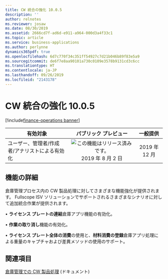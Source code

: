 ```yaml
---
title: CW 統合の強化 10.0.5
description: ''
author: relnotes
ms.reviewer: josaw
ms.date: 08/30/2019
ms.assetid: 2666cd7f-ad6d-e911-a964-000d3a4f33c1
ms.topic: article
ms.service: business-applications
ms.author: perlynne
dynamics365pdf: true
ms.openlocfilehash: 6d7c770f34c351ff54927c7d21b046b89f83e5a9
ms.sourcegitcommit: de6f7e8aa90101a730c0109e3578b9131cd3c6cc
ms.translationtype: HT
ms.contentlocale: ja-JP
ms.lasthandoff: 09/26/2019
ms.locfileid: "2143178"
---
```

# <a name="further-catch-weight-integration-1005"></a>CW 統合の強化 10.0.5
[!include[finance-operations banner](../includes/finance-operations.md)]

| 有効対象    |  パブリック プレビュー | 一般提供 | 
| ---------- | :----------: |:----------: |
|ユーザー、管理者/作成者/アナリストによる有効化|![この機能はリリース済みです。](/dynamics365-release-plan/media/green-checkmark.png "この機能はリリース済みです。") 2019 年 8 月 2 日| 2019 年 12 月|






## <a name="feature-details"></a>機能の詳細
<!--feature detail start -->
倉庫管理プロセス内の CW 製品処理に対してさまざまな機能強化が提供されます。 Fullscope ISV ソリューションでサポートされるさまざまなシナリオに対して追加統合作業が提供されます。

•   **ライセンス プレートの連結**倉庫アプリ機能の有効化。

•   **作業の取り消し**機能の有効化。

•   **ライセンス プレート全体の消費**の使用と、**材料消費の登録**倉庫アプリ処理による重量のキャプチャおよび差異メソッドの使用のサポート。
<!--feature detail end -->












## <a name="see-also"></a>関連項目

[倉庫管理での CW 製品処理](https://docs.microsoft.com/dynamics365/unified-operations/supply-chain/warehousing/catch-weight-processing) (ドキュメント)

